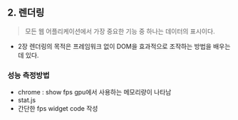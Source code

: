 ## 2. 렌더링

> 모든 웹 어플리케이션에서 가장 중요한 기능 중 하나는 데이터의 표시이다.

- 2장 렌더링의 목적은 프레임워크 없이 DOM을 효과적으로 조작하는 방법을 배우는 데 있다.

### 성능 측정방법

- chrome : show fps gpu에서 사용하는 메모리량이 나타남
- stat.js
- 간단한 fps widget code 작성
